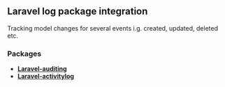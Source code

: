 ## Laravel log package integration

Tracking model changes for several events i.g. created, updated, deleted etc.

### Packages

- **[Laravel-auditing](https://laravel-auditing.com/docs/13.0/introduction)**
- **[Laravel-activitylog](https://spatie.be/docs/laravel-activitylog/v4/installation-and-setup)**
